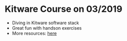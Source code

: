# Kitware Course on 03/2019
- Diving in Kitware software stack
- Great fun with handson exercises
- More resources: [here](https://data.kitware.com/#collection/568a9db98d777f429eac8eab/folder/5b0bfb808d777f15ebe1fa61)

